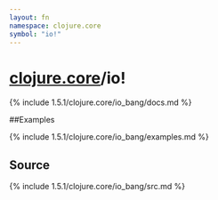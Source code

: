 ```yaml
---
layout: fn
namespace: clojure.core
symbol: "io!"
---
```


# [clojure.core](../)/io!

{% include 1.5.1/clojure.core/io_bang/docs.md %}

##Examples

{% include 1.5.1/clojure.core/io_bang/examples.md %}
## Source
{% include 1.5.1/clojure.core/io_bang/src.md %}

